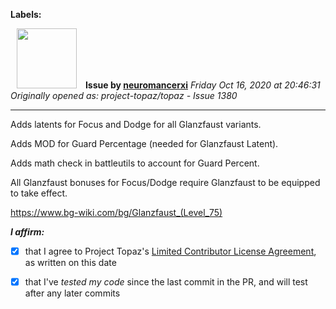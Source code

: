 **Labels:**



<a href="https://github.com/neuromancerxi"><img src="https://avatars0.githubusercontent.com/u/3996176?v=4" width="96" height="96" hspace="10"></img></a> **Issue by [neuromancerxi](https://github.com/neuromancerxi)**
_Friday Oct 16, 2020 at 20:46:31_
_Originally opened as: project-topaz/topaz - Issue 1380_

----

Adds latents for Focus and Dodge for all Glanzfaust variants.
Adds MOD for Guard Percentage (needed for Glanzfaust Latent).
Adds math check in battleutils to account for Guard Percent.

All Glanzfaust bonuses for Focus/Dodge require Glanzfaust to be equipped to take effect.

https://www.bg-wiki.com/bg/Glanzfaust_(Level_75)

<!-- place 'x' mark between square [] brackets to affirm: -->
**_I affirm:_**
- [x] that I agree to Project Topaz's [Limited Contributor License Agreement](http://project-topaz.com/blob/release/CONTRIBUTOR_AGREEMENT.md), as written on this date
- [x] that I've _tested my code_ since the last commit in the PR, and will test after any later commits



